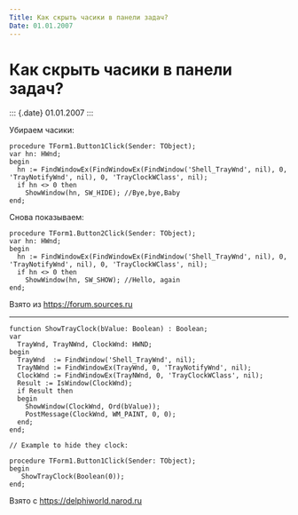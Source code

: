 ```yaml
---
Title: Как скрыть часики в панели задач?
Date: 01.01.2007
---
```


Как скрыть часики в панели задач?
=================================

::: {.date}
01.01.2007
:::

Убираем часики:

    procedure TForm1.Button1Click(Sender: TObject);
    var hn: HWnd;
    begin
      hn := FindWindowEx(FindWindowEx(FindWindow('Shell_TrayWnd', nil), 0, 'TrayNotifyWnd', nil), 0, 'TrayClockWClass', nil); 
      if hn <> 0 then
        ShowWindow(hn, SW_HIDE); //Bye,bye,Baby
    end;

Снова показываем:

    procedure TForm1.Button2Click(Sender: TObject);
    var hn: HWnd;
    begin
      hn := FindWindowEx(FindWindowEx(FindWindow('Shell_TrayWnd', nil), 0, 'TrayNotifyWnd', nil), 0, 'TrayClockWClass', nil);
      if hn <> 0 then
        ShowWindow(hn, SW_SHOW); //Hello, again
    end;

Взято из <https://forum.sources.ru>

------------------------------------------------------------------------

    function ShowTrayClock(bValue: Boolean) : Boolean; 
    var 
      TrayWnd, TrayNWnd, ClockWnd: HWND; 
    begin 
      TrayWnd  := FindWindow('Shell_TrayWnd', nil); 
      TrayNWnd := FindWindowEx(TrayWnd, 0, 'TrayNotifyWnd', nil); 
      ClockWnd := FindWindowEx(TrayNWnd, 0, 'TrayClockWClass', nil); 
      Result := IsWindow(ClockWnd); 
      if Result then 
      begin 
        ShowWindow(ClockWnd, Ord(bValue)); 
        PostMessage(ClockWnd, WM_PAINT, 0, 0); 
      end; 
    end; 
     
    // Example to hide they clock: 
     
    procedure TForm1.Button1Click(Sender: TObject); 
    begin 
       ShowTrayClock(Boolean(0)); 
    end;

Взято с <https://delphiworld.narod.ru>
